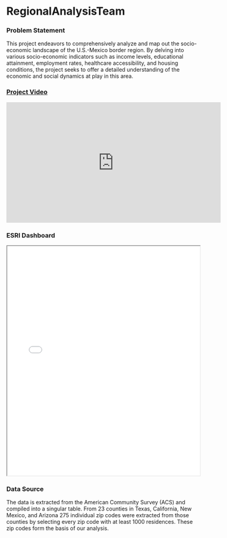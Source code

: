 # RegionalAnalysisTeam

### Problem Statement
This project endeavors to comprehensively analyze and map out the socio-economic landscape of the U.S.-Mexico border region. By delving into various socio-economic indicators such as income levels, educational attainment, employment rates, healthcare accessibility, and housing conditions, the project seeks to offer a detailed understanding of the economic and social dynamics at play in this area. 

### [Project Video](https://www.youtube.com/watch?v=pt5gMPiQQZg)
<iframe width="560" height="315" src="https://www.youtube.com/embed/pt5gMPiQQZg" frameborder="0" allowfullscreen></iframe>


### ESRI Dashboard
<iframe width="100%" height="600px" src="[https://arcgis.com/apps/dashboards/DASHBOARD_ID](https://sdsugeo.maps.arcgis.com/apps/dashboards/7806834971f84cab950fd2daa7a20be3)"></iframe>

### Data Source 
The data is extracted from the American Community Survey (ACS) and compiled into a singular table. From 23 counties in Texas, California, New Mexico, and Arizona 275 individual zip codes were extracted from those counties by selecting every zip code with at least 1000 residences. These zip codes form the basis of our analysis. 


